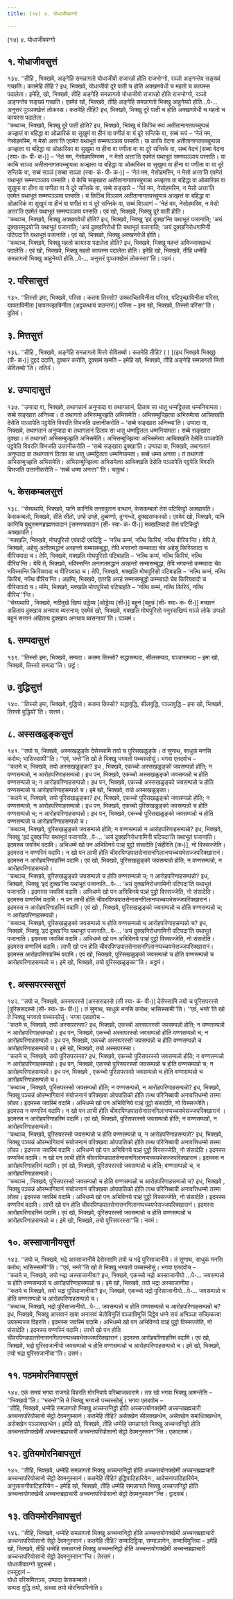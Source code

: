 ```yaml
---
title: (१४) ४. योधाजीववग्गो

---
```

(१४) ४. योधाजीववग्गो  


## १. योधाजीवसुत्तं

१३४. ‘‘तीहि , भिक्खवे, अङ्गेहि समन्नागतो योधाजीवो राजारहो होति राजभोग्गो, रञ्ञो अङ्गन्तेव सङ्ख्यं गच्छति। कतमेहि तीहि ? इध, भिक्खवे, योधाजीवो दूरे पाती च होति अक्खणवेधी च महतो च कायस्स पदालेता। इमेहि, खो, भिक्खवे, तीहि अङ्गेहि समन्नागतो योधाजीवो राजारहो होति राजभोग्गो, रञ्ञो अङ्गन्तेव सङ्ख्यं गच्छति। एवमेवं खो, भिक्खवे, तीहि अङ्गेहि समन्नागतो भिक्खु आहुनेय्यो होति…पे॰… अनुत्तरं पुञ्ञक्खेत्तं लोकस्स। कतमेहि तीहि? इध, भिक्खवे, भिक्खु दूरे पाती च होति अक्खणवेधी च महतो च कायस्स पदालेता।  
‘‘कथञ्च, भिक्खवे, भिक्खु दूरे पाती होति? इध, भिक्खवे, भिक्खु यं किञ्चि रूपं अतीतानागतपच्चुप्पन्नं अज्झत्तं वा बहिद्धा वा ओळारिकं वा सुखुमं वा हीनं वा पणीतं वा यं दूरे सन्तिके वा, सब्बं रूपं – ‘नेतं मम, नेसोहमस्मि, न मेसो अत्ता’ति एवमेतं यथाभूतं सम्मप्पञ्ञाय पस्सति। या काचि वेदना अतीतानागतपच्चुप्पन्ना अज्झत्ता वा बहिद्धा वा ओळारिका वा सुखुमा वा हीना वा पणीता वा या दूरे सन्तिके वा, सब्बं वेदनं [सब्बा वेदना (स्या॰ कं॰ पी॰ क॰)] – ‘नेतं मम, नेसोहमस्म्स्म्मि , न मेसो अत्ता’ति एवमेतं यथाभूतं सम्मप्पञ्ञाय पस्सति। या काचि सञ्ञा अतीतानागतपच्चुप्पन्ना अज्झत्ता वा बहिद्धा वा ओळारिका वा सुखुमा वा हीना वा पणीता वा या दूरे सन्तिके वा, सब्बं सञ्ञं [सब्बा सञ्ञा (स्या॰ कं॰ पी॰ क॰)] – ‘नेतं मम, नेसोहमस्मि, न मेसो अत्ता’ति एवमेतं यथाभूतं सम्मप्पञ्ञाय पस्सति। ये केचि सङ्खारा अतीतानागतपच्चुप्पन्ना अज्झत्ता वा बहिद्धा वा ओळारिका वा सुखुमा वा हीना वा पणीता वा ये दूरे सन्तिके वा, सब्बे सङ्खारे – ‘नेतं मम, नेसोहमस्मि, न मेसो अत्ता’ति एवमेतं यथाभूतं सम्मप्पञ्ञाय पस्सति। यं किञ्चि विञ्ञाणं अतीतानागतपच्चुप्पन्नं अज्झत्तं वा बहिद्धा वा ओळारिकं वा सुखुमं वा हीनं वा पणीतं वा यं दूरे सन्तिके वा, सब्बं विञ्ञाणं – ‘नेतं मम, नेसोहमस्मि, न मेसो अत्ता’ति एवमेतं यथाभूतं सम्मप्पञ्ञाय पस्सति। एवं खो, भिक्खवे, भिक्खु दूरे पाती होति।  
‘‘कथञ्च, भिक्खवे, भिक्खु अक्खणवेधी होति? इध, भिक्खवे, भिक्खु ‘इदं दुक्ख’न्ति यथाभूतं पजानाति; ‘अयं दुक्खसमुदयो’ति यथाभूतं पजानाति; ‘अयं दुक्खनिरोधो’ति यथाभूतं पजानाति; ‘अयं दुक्खनिरोधगामिनी पटिपदा’ति यथाभूतं पजानाति। एवं खो, भिक्खवे, भिक्खु अक्खणवेधी होति।  
‘‘कथञ्च, भिक्खवे, भिक्खु महतो कायस्स पदालेता होति? इध, भिक्खवे, भिक्खु महन्तं अविज्जाक्खन्धं पदालेति। एवं खो, भिक्खवे, भिक्खु महतो कायस्स पदालेता होति। इमेहि खो, भिक्खवे, तीहि धम्मेहि समन्नागतो भिक्खु आहुनेय्यो होति…पे॰… अनुत्तरं पुञ्ञक्खेत्तं लोकस्सा’’ति। पठमं।  


## २. परिसासुत्तं

१३५. ‘‘तिस्सो इमा, भिक्खवे, परिसा। कतमा तिस्सो? उक्काचितविनीता परिसा, पटिपुच्छाविनीता परिसा, यावताविनीता [यावतज्झाविनीता (अट्ठकथायं पाठन्तरं)] परिसा – इमा खो, भिक्खवे, तिस्सो परिसा’’ति। दुतियं।  


## ३. मित्तसुत्तं

१३६. ‘‘तीहि , भिक्खवे, अङ्गेहि समन्नागतो मित्तो सेवितब्बो। कतमेहि तीहि? ( ) [(इध भिक्खवे भिक्खु) (पी॰ क॰)] दुद्ददं ददाति, दुक्करं करोति, दुक्खमं खमति – इमेहि खो, भिक्खवे, तीहि अङ्गेहि समन्नागतो मित्तो सेवितब्बो’’ति। ततियं।  


## ४. उप्पादासुत्तं

१३७. ‘‘उप्पादा वा, भिक्खवे, तथागतानं अनुप्पादा वा तथागतानं, ठिताव सा धातु धम्मट्ठितता धम्मनियामता। सब्बे सङ्खारा अनिच्चा। तं तथागतो अभिसम्बुज्झति अभिसमेति। अभिसम्बुज्झित्वा अभिसमेत्वा आचिक्खति देसेति पञ्ञापेति पट्ठपेति विवरति विभजति उत्तानीकरोति – ‘सब्बे सङ्खारा अनिच्चा’ति। उप्पादा वा, भिक्खवे, तथागतानं अनुप्पादा वा तथागतानं ठिताव सा धातु धम्मट्ठितता धम्मनियामता। सब्बे सङ्खारा दुक्खा। तं तथागतो अभिसम्बुज्झति अभिसमेति। अभिसम्बुज्झित्वा अभिसमेत्वा आचिक्खति देसेति पञ्ञापेति पट्ठपेति विवरति विभजति उत्तानीकरोति – ‘सब्बे सङ्खारा दुक्खा’ति। उप्पादा वा, भिक्खवे, तथागतानं अनुप्पादा वा तथागतानं ठिताव सा धातु धम्मट्ठितता धम्मनियामता। सब्बे धम्मा अनत्ता। तं तथागतो अभिसम्बुज्झति अभिसमेति। अभिसम्बुज्झित्वा अभिसमेत्वा आचिक्खति देसेति पञ्ञापेति पट्ठपेति विवरति विभजति उत्तानीकरोति – ‘सब्बे धम्मा अनत्ता’’’ति। चतुत्थं।  


## ५. केसकम्बलसुत्तं

१३८. ‘‘सेय्यथापि, भिक्खवे, यानि कानिचि तन्तावुतानं वत्थानं, केसकम्बलो तेसं पटिकिट्ठो अक्खायति। केसकम्बलो, भिक्खवे, सीते सीतो, उण्हे उण्हो, दुब्बण्णो, दुग्गन्धो, दुक्खसम्फस्सो। एवमेवं खो, भिक्खवे, यानि कानिचि पुथुसमणब्राह्मणवादानं [समणप्पवादानं (सी॰ स्या॰ कं॰ पी॰)] मक्खलिवादो तेसं पटिकिट्ठो अक्खायति।  
‘‘मक्खलि, भिक्खवे, मोघपुरिसो एवंवादी एवंदिट्ठि – ‘नत्थि कम्मं, नत्थि किरियं, नत्थि वीरिय’न्ति। येपि ते, भिक्खवे, अहेसुं अतीतमद्धानं अरहन्तो सम्मासम्बुद्धा, तेपि भगवन्तो कम्मवादा चेव अहेसुं किरियवादा च वीरियवादा च। तेपि, भिक्खवे, मक्खलि मोघपुरिसो पटिबाहति – ‘नत्थि कम्मं, नत्थि किरियं, नत्थि वीरिय’न्ति। येपि ते, भिक्खवे, भविस्सन्ति अनागतमद्धानं अरहन्तो सम्मासम्बुद्धा, तेपि भगवन्तो कम्मवादा चेव भविस्सन्ति किरियवादा च वीरियवादा च। तेपि, भिक्खवे, मक्खलि मोघपुरिसो पटिबाहति – ‘नत्थि कम्मं, नत्थि किरियं, नत्थि वीरिय’न्ति। अहम्पि, भिक्खवे, एतरहि अरहं सम्मासम्बुद्धो कम्मवादो चेव किरियवादो च वीरियवादो च। मम्पि, भिक्खवे, मक्खलि मोघपुरिसो पटिबाहति – ‘नत्थि कम्मं, नत्थि किरियं, नत्थि वीरिय’’’न्ति।  
‘‘सेय्यथापि , भिक्खवे, नदीमुखे खिप्पं उड्डेय्य [ओड्डेय्य (सी॰)] बहूनं [बहुन्नं (सी॰ स्या॰ कं॰ पी॰)] मच्छानं अहिताय दुक्खाय अनयाय ब्यसनाय; एवमेवं खो, भिक्खवे, मक्खलि मोघपुरिसो मनुस्सखिप्पं मञ्ञे लोके उप्पन्नो बहूनं सत्तानं अहिताय दुक्खाय अनयाय ब्यसनाया’’ति। पञ्चमं।  


## ६. सम्पदासुत्तं

१३९. ‘‘तिस्सो इमा, भिक्खवे, सम्पदा। कतमा तिस्सो? सद्धासम्पदा, सीलसम्पदा, पञ्ञासम्पदा – इमा खो, भिक्खवे, तिस्सो सम्पदा’’ति। छट्ठं।  


## ७. वुद्धिसुत्तं

१४०. ‘‘तिस्सो इमा, भिक्खवे, वुद्धियो। कतमा तिस्सो? सद्धावुद्धि, सीलवुद्धि, पञ्ञावुद्धि – इमा खो, भिक्खवे, तिस्सो वुद्धियो’’ति। सत्तमं।  


## ८. अस्सखळुङ्कसुत्तं

१४१. ‘‘तयो च, भिक्खवे, अस्सखळुङ्के देसेस्सामि तयो च पुरिसखळुङ्के। तं सुणाथ, साधुकं मनसि करोथ; भासिस्सामी’’ति। ‘‘एवं, भन्ते’’ति खो ते भिक्खू भगवतो पच्चस्सोसुं। भगवा एतदवोच –  
‘‘कतमे च, भिक्खवे, तयो अस्सखळुङ्का? इध , भिक्खवे, एकच्चो अस्सखळुङ्को जवसम्पन्नो होति; न वण्णसम्पन्नो, न आरोहपरिणाहसम्पन्नो। इध पन, भिक्खवे, एकच्चो अस्सखळुङ्को जवसम्पन्नो च होति वण्णसम्पन्नो च; न आरोहपरिणाहसम्पन्नो। इध पन, भिक्खवे, एकच्चो अस्सखळुङ्को जवसम्पन्नो च होति वण्णसम्पन्नो च आरोहपरिणाहसम्पन्नो च। इमे खो, भिक्खवे, तयो अस्सखळुङ्का।  
‘‘कतमे च, भिक्खवे, तयो पुरिसखळुङ्का? इध, भिक्खवे, एकच्चो पुरिसखळुङ्को जवसम्पन्नो होति; न वण्णसम्पन्नो, न आरोहपरिणाहसम्पन्नो। इध पन, भिक्खवे, एकच्चो पुरिसखळुङ्को जवसम्पन्नो च होति वण्णसम्पन्नो च; न आरोहपरिणाहसम्पन्नो। इध पन, भिक्खवे, एकच्चो पुरिसखळुङ्को जवसम्पन्नो च होति वण्णसम्पन्नो च आरोहपरिणाहसम्पन्नो च।  
‘‘कथञ्च, भिक्खवे, पुरिसखळुङ्को जवसम्पन्नो होति; न वण्णसम्पन्नो न आरोहपरिणाहसम्पन्नो? इध, भिक्खवे, भिक्खु ‘इदं दुक्ख’न्ति यथाभूतं पजानाति…पे॰… ‘अयं दुक्खनिरोधगामिनी पटिपदा’ति यथाभूतं पजानाति। इदमस्स जवस्मिं वदामि। अभिधम्मे खो पन अभिविनये पञ्हं पुट्ठो संसादेति [संहीरेति (क॰)], नो विस्सज्जेति। इदमस्स न वण्णस्मिं वदामि। न खो पन लाभी होति चीवरपिण्डपातसेनासनगिलानप्पच्चयभेसज्जपरिक्खारानं। इदमस्स न आरोहपरिणाहस्मिं वदामि। एवं खो, भिक्खवे, पुरिसखळुङ्को जवसम्पन्नो होति; न वण्णसम्पन्नो, न आरोहपरिणाहसम्पन्नो।  
‘‘कथञ्च, भिक्खवे, पुरिसखळुङ्को जवसम्पन्नो च होति वण्णसम्पन्नो च; न आरोहपरिणाहसम्पन्नो? इध, भिक्खवे, भिक्खु ‘इदं दुक्ख’न्ति यथाभूतं पजानाति…पे॰… ‘अयं दुक्खनिरोधगामिनी पटिपदा’ति यथाभूतं पजानाति। इदमस्स जवस्मिं वदामि। अभिधम्मे खो पन अभिविनये पञ्हं पुट्ठो विस्सज्जेति, नो संसादेति। इदमस्स वण्णस्मिं वदामि। न पन लाभी होति चीवरपिण्डपातसेनासनगिलानप्पच्चयभेसज्जपरिक्खारानं। इदमस्स न आरोहपरिणाहस्मिं वदामि। एवं खो , भिक्खवे, पुरिसखळुङ्को जवसम्पन्नो च होति वण्णसम्पन्नो च; न आरोहपरिणाहसम्पन्नो।  
‘‘कथञ्च, भिक्खवे, पुरिसखळुङ्को जवसम्पन्नो च होति वण्णसम्पन्नो च आरोहपरिणाहसम्पन्नो च? इध, भिक्खवे, भिक्खु ‘इदं दुक्ख’न्ति यथाभूतं पजानाति…पे॰… ‘अयं दुक्खनिरोधगामिनी पटिपदा’ति यथाभूतं पजानाति। इदमस्स जवस्मिं वदामि। अभिधम्मे खो पन अभिविनये पञ्हं पुट्ठो विस्सज्जेति, नो संसादेति। इदमस्स वण्णस्मिं वदामि। लाभी खो पन होति चीवरपिण्डपातसेनासनगिलानप्पच्चयभेसज्जपरिक्खारानं। इदमस्स आरोहपरिणाहस्मिं वदामि। एवं खो, भिक्खवे, पुरिसखळुङ्को जवसम्पन्नो च होति वण्णसम्पन्नो च आरोहपरिणाहसम्पन्नो च। इमे खो, भिक्खवे, तयो पुरिसखळुङ्का’’ति। अट्ठमं।  


## ९. अस्सपरस्ससुत्तं

१४२. ‘‘तयो च, भिक्खवे, अस्सपरस्से [अस्ससदस्से (सी स्या॰ कं॰ पी॰)] देसेस्सामि तयो च पुरिसपरस्से [पुरिससदस्से (सी॰ स्या॰ कं॰ पी॰)]। तं सुणाथ, साधुकं मनसि करोथ; भासिस्सामी’’ति। ‘‘एवं, भन्ते’’ति खो ते भिक्खू भगवतो पच्चस्सोसुं। भगवा एतदवोच –  
‘‘कतमे च, भिक्खवे, तयो अस्सपरस्सा? इध, भिक्खवे, एकच्चो अस्सपरस्सो जवसम्पन्नो होति; न वण्णसम्पन्नो न आरोहपरिणाहसम्पन्नो। इध पन, भिक्खवे, एकच्चो अस्सपरस्सो जवसम्पन्नो होति वण्णसम्पन्नो च; न आरोहपरिणाहसम्पन्नो। इध पन, भिक्खवे, एकच्चो अस्सपरस्सो जवसम्पन्नो च होति वण्णसम्पन्नो च आरोहपरिणाहसम्पन्नो च। इमे खो, भिक्खवे, तयो अस्सपरस्सा।  
‘‘कतमे च, भिक्खवे, तयो पुरिसपरस्सा? इध, भिक्खवे, एकच्चो पुरिसपरस्सो जवसम्पन्नो होति; न वण्णसम्पन्नो न आरोहपरिणाहसम्पन्नो। इध पन, भिक्खवे, एकच्चो पुरिसपरस्सो जवसम्पन्नो च होति वण्णसम्पन्नो च; न आरोहपरिणाहसम्पन्नो। इध पन, भिक्खवे , एकच्चो पुरिसपरस्सो जवसम्पन्नो च होति वण्णसम्पन्नो च आरोहपरिणाहसम्पन्नो च।  
‘‘कथञ्च , भिक्खवे, पुरिसपरस्सो जवसम्पन्नो होति; न वण्णसम्पन्नो, न आरोहपरिणाहसम्पन्नो? इध, भिक्खवे, भिक्खु पञ्चन्नं ओरम्भागियानं संयोजनानं परिक्खया ओपपातिको होति तत्थ परिनिब्बायी अनावत्तिधम्मो तस्मा लोका। इदमस्स जवस्मिं वदामि। अभिधम्मे खो पन अभिविनिये पञ्हं पुट्ठो संसादेति, नो विस्सज्जेति। इदमस्स न वण्णस्मिं वदामि। न खो पन लाभी होति चीवरपिण्डपातसेनासनगिलानप्पच्चयभेसज्जपरिक्खारानं । इदमस्स न आरोहपरिणाहस्मिं वदामि। एवं खो, भिक्खवे, पुरिसपरस्सो जवसम्पन्नो होति; न वण्णसम्पन्नो, न आरोहपरिणाहसम्पन्नो।  
‘‘कथञ्च, भिक्खवे, पुरिसपरस्सो जवसम्पन्नो च होति वण्णसम्पन्नो च, न आरोहपरिणाहसम्पन्नो? इध, भिक्खवे, भिक्खु पञ्चन्नं ओरम्भागियानं संयोजनानं परिक्खया ओपपातिको होति तत्थ परिनिब्बायी अनावत्तिधम्मो तस्मा लोका। इदमस्स जवस्मिं वदामि। अभिधम्मे खो पन अभिविनये पञ्हं पुट्ठो विस्सज्जेति, नो संसादेति। इदमस्स वण्णस्मिं वदामि। न खो पन लाभी होति चीवरपिण्डपातसेनासनगिलानप्पच्चयभेसज्जपरिक्खारानं। इदमस्स न आरोहपरिणाहस्मिं वदामि। एवं खो, भिक्खवे, पुरिसपरस्सो जवसम्पन्नो च होति; वण्णसम्पन्नो च, न आरोहपरिणाहसम्पन्नो।  
‘‘कथञ्च , भिक्खवे, पुरिसपरस्सो जवसम्पन्नो च होति वण्णसम्पन्नो च आरोहपरिणाहसम्पन्नो च? इध, भिक्खवे , भिक्खु पञ्चन्नं ओरम्भागियानं संयोजनानं परिक्खया ओपपातिको होति तत्थ परिनिब्बायी अनावत्तिधम्मो तस्मा लोका। इदमस्स जवस्मिं वदामि। अभिधम्मे खो पन अभिविनये पञ्हं पुट्ठो विस्सज्जेति, नो संसादेति। इदमस्स वण्णस्मिं वदामि। लाभी खो पन होति चीवरपिण्डपातसेनासनगिलानप्पच्चयभेसज्जपरिक्खारानं। इदमस्स आरोहपरिणाहस्मिं वदामि। एवं खो, भिक्खवे, पुरिसपरस्सो जवसम्पन्नो च होति वण्णसम्पन्नो च आरोहपरिणाहसम्पन्नो च। इमे खो, भिक्खवे, तयो पुरिसपरस्सा’’ति। नवमं।  


## १०. अस्साजानीयसुत्तं

१४३. ‘‘तयो च, भिक्खवे, भद्रे अस्साजानीये देसेस्सामि तयो च भद्रे पुरिसाजानीये। तं सुणाथ, साधुकं मनसि करोथ; भासिस्सामी’’ति। ‘‘एवं, भन्ते’’ति खो ते भिक्खू भगवतो पच्चस्सोसुं। भगवा एतदवोच –  
‘‘कतमे च, भिक्खवे, तयो भद्रा अस्साजानीया? इध, भिक्खवे, एकच्चो भद्रो अस्साजानीयो …पे॰… जवसम्पन्नो च होति वण्णसम्पन्नो च आरोहपरिणाहसम्पन्नो च। इमे खो, भिक्खवे, तयो भद्रा अस्साजानीया।  
‘‘कतमे च भिक्खवे, तयो भद्रा पुरिसाजानीया? इध, भिक्खवे, एकच्चो भद्रो पुरिसाजानीयो…पे॰… जवसम्पन्नो च होति वण्णसम्पन्नो च आरोहपरिणाहसम्पन्नो च।  
‘‘कथञ्च, भिक्खवे, भद्रो पुरिसाजानीयो…पे॰… जवसम्पन्नो च होति वण्णसम्पन्नो च आरोहपरिणाहसम्पन्नो च? इध, भिक्खवे, भिक्खु आसवानं खया अनासवं चेतोविमुत्तिं पञ्ञाविमुत्तिं दिट्ठेव धम्मे सयं अभिञ्ञा सच्छिकत्वा उपसम्पज्ज विहरति। इदमस्स जवस्मिं वदामि। अभिधम्मे खो पन अभिविनये पञ्हं पुट्ठो विस्सज्जेति, नो संसादेति। इदमस्स वण्णस्मिं वदामि। लाभी खो पन होति चीवरपिण्डपातसेनासनगिलानप्पच्चयभेसज्जपरिक्खारानं। इदमस्स आरोहपरिणाहस्मिं वदामि। एवं खो, भिक्खवे, भद्रो पुरिसाजानीयो जवसम्पन्नो च होति वण्णसम्पन्नो च आरोहपरिणाहसम्पन्नो च। इमे खो, भिक्खवे, तयो भद्रा पुरिसाजानीया’’ति। दसमं।  


## ११. पठममोरनिवापसुत्तं

१४४. एकं समयं भगवा राजगहे विहरति मोरनिवापे परिब्बाजकारामे। तत्र खो भगवा भिक्खू आमन्तेसि – ‘‘भिक्खवो’’ति। ‘‘भदन्ते’’ति ते भिक्खू भगवतो पच्चस्सोसुं। भगवा एतदवोच –  
‘‘तीहि, भिक्खवे, धम्मेहि समन्नागतो भिक्खु अच्चन्तनिट्ठो होति अच्चन्तयोगक्खेमी अच्चन्तब्रह्मचारी अच्चन्तपरियोसानो सेट्ठो देवमनुस्सानं। कतमेहि तीहि? असेक्खेन सीलक्खन्धेन, असेक्खेन समाधिक्खन्धेन, असेक्खेन पञ्ञाक्खन्धेन। इमेहि खो, भिक्खवे, तीहि धम्मेहि समन्नागतो भिक्खु अच्चन्तनिट्ठो होति अच्चन्तयोगक्खेमी अच्चन्तब्रह्मचारी अच्चन्तपरियोसानो सेट्ठो देवमनुस्सान’’न्ति। एकादसमं।  


## १२. दुतियमोरनिवापसुत्तं

१४५. ‘‘तीहि, भिक्खवे, धम्मेहि समन्नागतो भिक्खु अच्चन्तनिट्ठो होति अच्चन्तयोगक्खेमी अच्चन्तब्रह्मचारी अच्चन्तपरियोसानो सेट्ठो देवमनुस्सानं। कतमेहि तीहि? इद्धिपाटिहारियेन , आदेसनापाटिहारियेन, अनुसासनीपाटिहारियेन – इमेहि खो, भिक्खवे, तीहि धम्मेहि समन्नागतो भिक्खु अच्चन्तनिट्ठो होति अच्चन्तयोगक्खेमी अच्चन्तब्रह्मचारी अच्चन्तपरियोसानो सेट्ठो देवमनुस्सान’’न्ति। द्वादसमं।  


## १३. ततियमोरनिवापसुत्तं

१४६. ‘‘तीहि, भिक्खवे, धम्मेहि समन्नागतो भिक्खु अच्चन्तनिट्ठो होति अच्चन्तयोगक्खेमी अच्चन्तब्रह्मचारी अच्चन्तपरियोसानो सेट्ठो देवमनुस्सानं। कतमेहि तीहि? सम्मादिट्ठिया, सम्माञाणेन, सम्माविमुत्तिया – इमेहि खो, भिक्खवे, तीहि धम्मेहि समन्नागतो भिक्खु अच्चन्तनिट्ठो होति अच्चन्तयोगक्खेमी अच्चन्तब्रह्मचारी अच्चन्तपरियोसानो सेट्ठो देवमनुस्सान’’न्ति। तेरसमं।  
योधाजीववग्गो चुद्दसमो।  
तस्सुद्दानं –  
योधो परिसमित्तञ्च, उप्पादा केसकम्बलो।  
सम्पदा वुद्धि तयो, अस्सा तयो मोरनिवापिनोति॥  